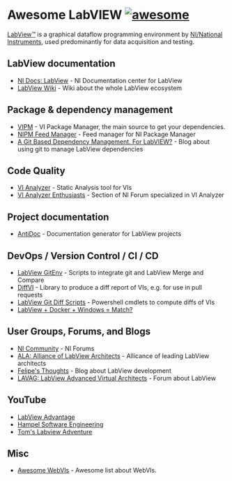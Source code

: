 # Awesome LabVIEW [![awesome]](https://github.com/sindresorhus/awesome)

[awesome]: https://cdn.jsdelivr.net/gh/sindresorhus/awesome@d7305f38d29fed78fa85652e3a63e154dd8e8829/media/badge-flat.svg

[LabView™](https://www.ni.com/en-us/shop/labview.html) is a graphical dataflow programming environment by [NI/National Instruments](https://www.ni.com/nl-be.html), used predominantly for data acquisition and testing.

## LabView documentation

- [NI Docs: LabView](https://www.ni.com/docs/en-US/bundle/labview-docs/page/labview.html) - NI Documentation center for LabView
- [LabView Wiki](https://labviewwiki.org/wiki/Home) - Wiki about the whole LabView ecosystem

## Package & dependency management

- [VIPM](https://www.vipm.io/) - VI Package Manager, the main source to get your dependencies.
- [NIPM Feed Manager](https://github.com/allenh-ni/nipm-feed-manager-gui-labview) - Feed manager for NI Package Manager
- [A Git Based Dependency Management. For LabVIEW?](https://felipekb.com/2022/02/16/a-git-based-dependency-management-for-labview/) - Blog about using git to manage LabView dependencies

## Code Quality

- [VI Analyzer](https://www.ni.com/en-us/support/downloads/software-products/download.labview-vi-analyzer-toolkit.html#411412) - Static Analysis tool for VIs
- [VI Analyzer Enthusiasts](https://forums.ni.com/t5/VI-Analyzer-Enthusiasts/ct-p/7021) - Section of NI Forum specialized in VI Analyzer

## Project documentation

- [AntiDoc](https://gitlab.com/wovalab/open-source/labview-doc-generator) - Documentation generator for LabView projects

## DevOps / Version Control / CI / CD

- [LabView GitEnv](https://github.com/joerg/LabViewGitEnv) - Scripts to integrate git and LabView Merge and Compare
- [DiffVI](https://github.com/ni/niveristand-custom-device-build-tools/tree/main/lv/operations/DiffVI) - Library to produce a diff report of VIs, e.g. for use in pull requests
- [LabView Git Diff Scripts](https://github.com/ni/labview-git-diff-scripts) - Powershell cmdlets to compute diffs of VIs 
- [LabView + Docker + Windows = Match?](https://felipekb.com/2020/09/09/labview-docker-windows-match/)

## User Groups, Forums, and Blogs

- [NI Community](https://forums.ni.com/) - NI Forums
- [ALA: Alliance of LabView Architects](http://www.alarchitects.org/blog/) - Allicance of leading LabView architects
- [Felipe's Thoughts](https://felipekb.com/) - Blog about LabView development
- [LAVAG: LabView Advanced Virtual Architects](https://lavag.org/) - Forum about LabView

## YouTube

- [LabView Advantage](https://www.youtube.com/c/LabVIEWADVANTAGE)
- [Hampel Software Engineering](https://www.youtube.com/c/HampelSoftwareEngineering)
- [Tom's Labview Adventure](https://www.youtube.com/c/TomsLabVIEWAdventure)

## Misc

- [Awesome WebVIs](https://github.com/rajsite/awesome-webvis) - Awesome list about WebVIs.
